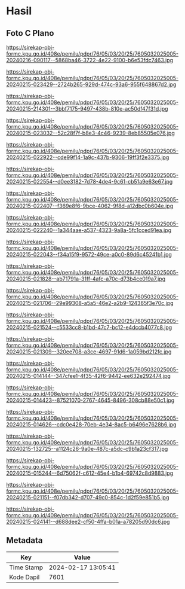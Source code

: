 # Hasil

## Foto C Plano

https://sirekap-obj-formc.kpu.go.id/408e/pemilu/pdpr/76/05/03/20/25/7605032025005-20240216-090117--5868ba46-3722-4e22-9100-b6e53fdc7463.jpg

https://sirekap-obj-formc.kpu.go.id/408e/pemilu/pdpr/76/05/03/20/25/7605032025005-20240215-023429--2724b265-929d-474c-93a6-955f648867d2.jpg

https://sirekap-obj-formc.kpu.go.id/408e/pemilu/pdpr/76/05/03/20/25/7605032025005-20240215-214301--3bbf7175-9497-438b-810e-ac50df47f31d.jpg

https://sirekap-obj-formc.kpu.go.id/408e/pemilu/pdpr/76/05/03/20/25/7605032025005-20240215-023032--52c28f7f-b8e3-4c46-9239-8eb85505e076.jpg

https://sirekap-obj-formc.kpu.go.id/408e/pemilu/pdpr/76/05/03/20/25/7605032025005-20240215-022922--cde99f14-1a9c-437b-9306-19ff3f2e3375.jpg

https://sirekap-obj-formc.kpu.go.id/408e/pemilu/pdpr/76/05/03/20/25/7605032025005-20240215-022554--d0ee3182-7d78-4de4-9c61-cb51a9e63e67.jpg

https://sirekap-obj-formc.kpu.go.id/408e/pemilu/pdpr/76/05/03/20/25/7605032025005-20240215-022407--f369e8f6-9bce-4062-9f8d-a12dbc0b604e.jpg

https://sirekap-obj-formc.kpu.go.id/408e/pemilu/pdpr/76/05/03/20/25/7605032025005-20240215-022240--1a344aae-a537-4323-9a8a-5fc1cced91ea.jpg

https://sirekap-obj-formc.kpu.go.id/408e/pemilu/pdpr/76/05/03/20/25/7605032025005-20240215-022043--f34a15f9-9572-49ce-a0c0-89d6c45241b1.jpg

https://sirekap-obj-formc.kpu.go.id/408e/pemilu/pdpr/76/05/03/20/25/7605032025005-20240215-021828--ab71791a-31ff-4afc-a70c-d73b4ce019a7.jpg

https://sirekap-obj-formc.kpu.go.id/408e/pemilu/pdpr/76/05/03/20/25/7605032025005-20240215-021706--29e99308-a5a5-46e2-a2b9-124365f3e70c.jpg

https://sirekap-obj-formc.kpu.go.id/408e/pemilu/pdpr/76/05/03/20/25/7605032025005-20240215-021524--c5533cc8-b1bd-47c7-bc12-e4dccb4077c8.jpg

https://sirekap-obj-formc.kpu.go.id/408e/pemilu/pdpr/76/05/03/20/25/7605032025005-20240215-021309--320ee708-a3ce-4697-91d6-1a059bd212fc.jpg

https://sirekap-obj-formc.kpu.go.id/408e/pemilu/pdpr/76/05/03/20/25/7605032025005-20240215-014144--347cfee1-4f35-42f6-9442-ee632e292474.jpg

https://sirekap-obj-formc.kpu.go.id/408e/pemilu/pdpr/76/05/03/20/25/7605032025005-20240215-014423--87521070-2767-4645-8496-308cb88e50c1.jpg

https://sirekap-obj-formc.kpu.go.id/408e/pemilu/pdpr/76/05/03/20/25/7605032025005-20240215-014626--cdc0e428-70eb-4e34-8ac5-b6496e7628b6.jpg

https://sirekap-obj-formc.kpu.go.id/408e/pemilu/pdpr/76/05/03/20/25/7605032025005-20240215-132725--a1124c26-9a0e-487c-a5dc-c9b1a23cf317.jpg

https://sirekap-obj-formc.kpu.go.id/408e/pemilu/pdpr/76/05/03/20/25/7605032025005-20240215-015244--6d75062f-c612-45e4-b1b4-69742c8d9883.jpg

https://sirekap-obj-formc.kpu.go.id/408e/pemilu/pdpr/76/05/03/20/25/7605032025005-20240215-021151--f07db342-d707-49c0-854c-1d2f59e851b5.jpg

https://sirekap-obj-formc.kpu.go.id/408e/pemilu/pdpr/76/05/03/20/25/7605032025005-20240215-024141--d688dee2-cf50-4ffa-b01a-a78205d90dc6.jpg


## Metadata

| Key        | Value               |
| ---------- | ------------------- |
| Time Stamp | 2024-02-17 13:05:41 |
| Kode Dapil | 7601                |



